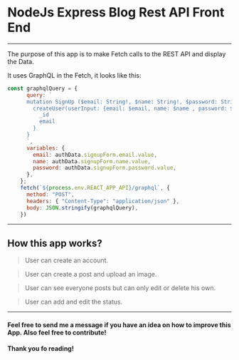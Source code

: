 

# NodeJs Express Blog Rest API Front End
---

 The purpose of this app is to make Fetch calls to the REST API and display the Data.

 It uses GraphQL in the Fetch, it looks like this:

```js
const graphqlQuery = {
      query: `
      mutation SignUp ($email: String!, $name: String!, $password: String!) {
        createUser(userInput: {email: $email, name: $name , password: $password}) {
          _id
          email
        }
      }
      `,
      variables: {
        email: authData.signupForm.email.value,
        name: authData.signupForm.name.value,
        password: authData.signupForm.password.value,
      },
    };
    fetch(`${process.env.REACT_APP_API}/graphql`, {
      method: "POST",
      headers: { "Content-Type": "application/json" },
      body: JSON.stringify(graphqlQuery),
    })

```



---

## How this app works?

> User can create an account.

> User can create a post and upload an image.

> User can see everyone posts but can only edit or delete his own.

> User can add and edit the status.

---

#### Feel free to send me a message if you have an idea on how to improve this App. Also feel free to contribute!
#### Thank you fo reading!

